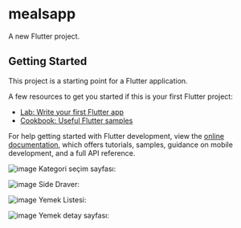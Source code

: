 # mealsapp

A new Flutter project.

## Getting Started

This project is a starting point for a Flutter application.

A few resources to get you started if this is your first Flutter project:

- [Lab: Write your first Flutter app](https://docs.flutter.dev/get-started/codelab)
- [Cookbook: Useful Flutter samples](https://docs.flutter.dev/cookbook)

For help getting started with Flutter development, view the
[online documentation](https://docs.flutter.dev/), which offers tutorials,
samples, guidance on mobile development, and a full API reference.

![image](https://github.com/cebrailkeskindag/mealsapp/assets/46896417/ecb16998-022a-4410-b7f1-1571aa23e382) 
Kategori seçim sayfası:

![image](https://github.com/cebrailkeskindag/mealsapp/assets/46896417/d61e297f-7533-479b-ab33-4e6451dec90d)
Side Draver:

![image](https://github.com/cebrailkeskindag/mealsapp/assets/46896417/e21cdc6d-2fe4-4d94-b1c2-f21f362efc70)
Yemek Listesi:

![image](https://github.com/cebrailkeskindag/mealsapp/assets/46896417/52d554b5-1ed9-47d5-9f3c-394d079699c4)
Yemek detay sayfası:

